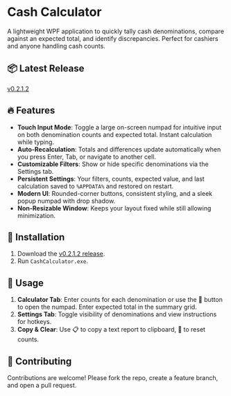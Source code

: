 # Cash Calculator

A lightweight WPF application to quickly tally cash denominations, compare against an expected total, and identify discrepancies. Perfect for cashiers and anyone handling cash counts.

## 📦 Latest Release

[v0.2.1.2](https://github.com/PrIIIcKoLyAZZZ/CashCalculator/releases/tag/v0.2.1.2-beta.5)

## 🔥 Features

- **Touch Input Mode**: Toggle a large on-screen numpad for intuitive input on both denomination counts and expected total. Instant calculation while typing.
- **Auto-Recalculation**: Totals and differences update automatically when you press Enter, Tab, or navigate to another cell.
- **Customizable Filters**: Show or hide specific denominations via the Settings tab.
- **Persistent Settings**: Your filters, counts, expected value, and last calculation saved to `%APPDATA%` and restored on restart.
- **Modern UI**: Rounded-corner buttons, consistent styling, and a sleek popup numpad with drop shadow.
- **Non-Resizable Window**: Keeps your layout fixed while still allowing minimization.

## 🚀 Installation

1. Download the [v0.2.1.2 release](https://github.com/PrIIIcKoLyAZZZ/CashCalculator/releases/tag/v0.2.1.2-beta.4).
2. Run `CashCalculator.exe`.

## 📝 Usage

1. **Calculator Tab**: Enter counts for each denomination or use the 🔢 button to open the numpad. Enter expected total in the summary grid.
2. **Settings Tab**: Toggle visibility of denominations and view instructions for hotkeys.
3. **Copy & Clear**: Use 📋 to copy a text report to clipboard, 🧹 to reset counts.

## 🤝 Contributing

Contributions are welcome! Please fork the repo, create a feature branch, and open a pull request.